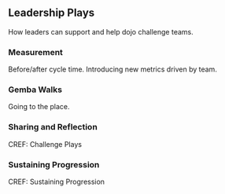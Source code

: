 
## Leadership Plays

How leaders can support and help dojo challenge teams.

### Measurement

Before/after cycle time. Introducing new metrics driven by team.

### Gemba Walks

Going to the place.

### Sharing and Reflection

CREF: Challenge Plays

### Sustaining Progression

CREF: Sustaining Progression